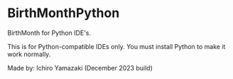 # BirthMonthPython
BirthMonth for Python IDE's.

This is for Python-compatible IDEs only. You must install Python to make it work normally.

Made by: Ichiro Yamazaki (December 2023 build)
